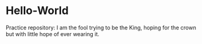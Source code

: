 # Hello-World
Practice repository:
I am the fool trying to be the King, hoping for the crown but with little hope of ever wearing it.
